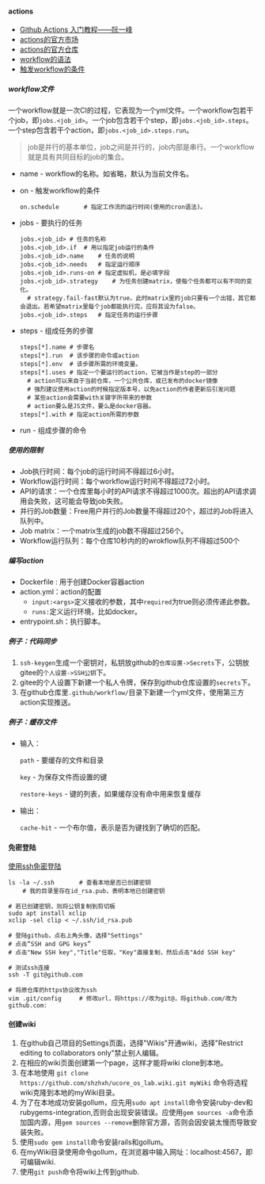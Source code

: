 #### actions

- [Github Actions 入门教程——阮一峰](http://www.ruanyifeng.com/blog/2019/09/getting-started-with-github-actions.html)
- [actions的官方市场](https://github.com/marketplace?type=actions)
- [actions的官方仓库](https://github.com/actions)
- [workflow的语法](https://docs.github.com/en/actions/reference/workflow-syntax-for-github-actions)
- [触发workflow的条件](https://docs.github.com/en/actions/reference/events-that-trigger-workflows)

##### workflow文件

一个workflow就是一次CI的过程，它表现为一个yml文件。一个workflow包若干个job，即`jobs.<job_id>`。一个job包含若干个step，即`jobs.<job_id>.steps`。一个step包含若干个action，即`jobs.<job_id>.steps.run`。

> job是并行的基本单位，job之间是并行的，job内部是串行。一个workflow就是具有共同目标的job的集合。

- name - workflow的名称。如省略，默认为当前文件名。

- on - 触发workflow的条件

  ```
  on.schedule		# 指定工作流的运行时间(使用的cron语法)。
  ```

  

- jobs - 要执行的任务

  ```
  jobs.<job_id>	# 任务的名称
  jobs.<job_id>.if	# 用以指定job运行的条件
  jobs.<job_id>.name	# 任务的说明
  jobs.<job_id>.needs	# 指定运行顺序
  jobs.<job_id>.runs-on	# 指定虚拟机，是必填字段
  jobs.<job_id>.strategy	# 为任务创建matrix，使每个任务都可以有不同的变化。
  	# strategy.fail-fast默认为true，此时matrix里的job只要有一个出错，其它都会退出。若希望matrix里每个job都能执行完，应将其设为false。
  jobs.<job_id>.steps	# 指定任务的运行步骤
  ```
  
- steps - 组成任务的步骤

  ```
  steps[*].name	# 步骤名
  steps[*].run	# 该步骤的命令或action
  steps[*].env	# 该步骤所需的环境变量。
  steps[*].uses	# 指定一个要运行的action，它被当作是step的一部分
  	# action可以来自于当前仓库，一个公共仓库，或已发布的docker镜像
  	# 强烈建议使用action的时候指定版本号，以免action的作者更新后引发问题
  	# 某些action会需要with关键字所带来的参数
  	# action要么是JS文件，要么是docker容器。
  steps[*].with	# 指定action所需的参数
  
  ```

- run - 组成步骤的命令

##### 使用的限制

- Job执行时间：每个job的运行时间不得超过6小时。
- Workflow运行时间：每个workflow运行时间不得超过72小时。
- API的请求：一个仓库里每小时的API请求不得超过1000次。超出的API请求调用会失败，这可能会导致job失败。
- 并行的Job数量：Free用户并行的Job数量不得超过20个，超过的Job将进入队列中。
- Job matrix：一个matrix生成的job数不得超过256个。
- Workflow运行队列：每个仓库10秒内的的wrokflow队列不得超过500个

##### 编写action

- Dockerfile : 用于创建Docker容器action
- action.yml：action的配置
  - `input:<args>`定义接收的参数，其中`required`为true则必须传递此参数。
  - `runs:`定义运行环境，比如docker。
- entrypoint.sh：执行脚本。

##### 例子：代码同步

1. `ssh-keygen`生成一个密钥对，私钥放github的`仓库设置->Secrets`下，公钥放gitee的`个人设置->SSH公钥`下。
2. gitee的个人设置下新建一个私人令牌，保存到github仓库设置的`secrets`下。
3. 在github仓库里`.github/workflow/`目录下新建一个yml文件，使用第三方action实现推送。

##### 例子：缓存文件

- 输入：

  `path` - 要缓存的文件和目录

  `key` - 为保存文件而设置的键

  `restore-keys` - 键的列表，如果缓存没有命中用来恢复缓存

- 输出：

  `cache-hit` - 一个布尔值，表示是否为键找到了确切的匹配。

#### 免密登陆

[使用ssh免密登陆](https://help.github.com/en/articles/connecting-to-github-with-ssh)

```
ls -la ~/.ssh		# 查看本地是否已创建密钥
	# 我的目录里存在id_rsa.pub，表明本地已创建密钥

# 若已创建密钥，则将公钥复制到剪切板
sudo apt install xclip
xclip -sel clip < ~/.ssh/id_rsa.pub

# 登陆github，点右上角头像，选择"Settings"
# 点击“SSH and GPG keys”
# 点击"New SSH key","Title"任取，"Key"直接复制，然后点击"Add SSH key"

# 测试ssh连接
ssh -T git@github.com

# 将原仓库的https协议改为ssh
vim .git/config		# 修改url，将https://改为git@，将github.com/改为github.com:
```

#### 创建wiki
1. 在github自己项目的Settings页面，选择"Wikis"开通wiki，选择"Restrict editing to collaborators only"禁止别人编辑。
2. 在相应的wiki页面创建第一个page，这样才能将wiki clone到本地。
3. 在本地使用 `git clone https://github.com/shzhxh/ucore_os_lab.wiki.git myWiki` 命令将选程wiki克隆到本地的myWiki目录。
4. 为了在本地成功安装gollum，应先用`sudo apt install`命令安装ruby-dev和rubygems-integration,否则会出现安装错误。应使用`gem sources -a`命令添加国内源，用`gem sources --remove`删除官方源，否则会因安装太慢而导致安装失败。
5. 使用`sudo gem install`命令安装rails和gollum。
6. 在myWiki目录使用命令gollum，在浏览器中输入网址：localhost:4567，即可编辑wiki.
7. 使用`git push`命令将wiki上传到github.
